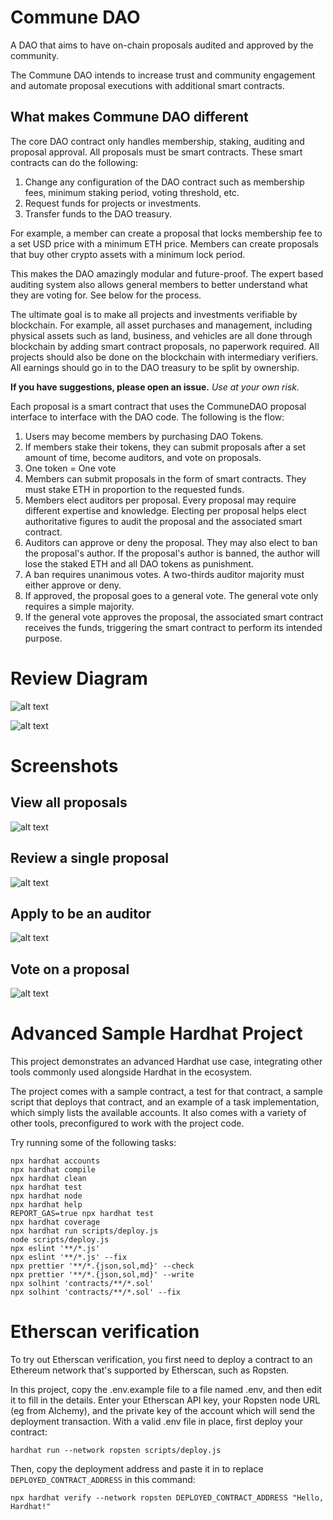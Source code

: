 # Commune DAO
A DAO that aims to have on-chain proposals audited and approved by the community.

The Commune DAO intends to increase trust and community engagement and automate proposal executions with additional smart contracts.

## What makes Commune DAO different
The core DAO contract only handles membership, staking, auditing and proposal approval. All proposals must be smart contracts. These smart contracts can do the following:

1. Change any configuration of the DAO contract such as membership fees, minimum staking period, voting threshold, etc.
2. Request funds for projects or investments.
3. Transfer funds to the DAO treasury.

For example, a member can create a proposal that locks membership fee to a set USD price with a minimum ETH price. Members can create proposals that buy other crypto assets with a minimum lock period.

This makes the DAO amazingly modular and future-proof. The expert based auditing system also allows general members to better understand what they are voting for. See below for the process.

The ultimate goal is to make all projects and investments verifiable by blockchain. For example, all asset purchases and management, including physical assets such as land, business, and vehicles are all done through blockchain by adding smart contract proposals, no paperwork required. All projects should also be done on the blockchain with intermediary verifiers. All earnings should go in to the DAO treasury to be split by ownership.

**If you have suggestions, please open an issue.** *Use at your own risk.*

Each proposal is a smart contract that uses the CommuneDAO proposal interface to interface with the DAO code. The following is the flow:

1. Users may become members by purchasing DAO Tokens.
2. If members stake their tokens, they can submit proposals after a set amount of time, become auditors, and vote on proposals.
3. One token = One vote
4. Members can submit proposals in the form of smart contracts. They must stake ETH in proportion to the requested funds.
5. Members elect auditors per proposal. Every proposal may require different expertise and knowledge. Electing per proposal helps elect authoritative figures to audit the proposal and the associated smart contract.
6. Auditors can approve or deny the proposal. They may also elect to ban the proposal's author. If the proposal's author is banned, the author will lose the staked ETH and all DAO tokens as punishment. 
7. A ban requires unanimous votes. A two-thirds auditor majority must either approve or deny.
8. If approved, the proposal goes to a general vote. The general vote only requires a simple majority.
9. If the general vote approves the proposal, the associated smart contract receives the funds, triggering the smart contract to perform its intended purpose.

# Review Diagram 

![alt text](images/circle-diagram.png?raw=true)

![alt text](images/diagram.png?raw=true)


# Screenshots 

## View all proposals

![alt text](images/screen1.png?raw=true)
## Review a single proposal

![alt text](images/screen2.png?raw=true)
## Apply to be an auditor

![alt text](images/screen3.png?raw=true)
## Vote on a proposal

![alt text](images/screen4.png?raw=true)


# Advanced Sample Hardhat Project

This project demonstrates an advanced Hardhat use case, integrating other tools commonly used alongside Hardhat in the ecosystem.

The project comes with a sample contract, a test for that contract, a sample script that deploys that contract, and an example of a task implementation, which simply lists the available accounts. It also comes with a variety of other tools, preconfigured to work with the project code.

Try running some of the following tasks:

```shell
npx hardhat accounts
npx hardhat compile
npx hardhat clean
npx hardhat test
npx hardhat node
npx hardhat help
REPORT_GAS=true npx hardhat test
npx hardhat coverage
npx hardhat run scripts/deploy.js
node scripts/deploy.js
npx eslint '**/*.js'
npx eslint '**/*.js' --fix
npx prettier '**/*.{json,sol,md}' --check
npx prettier '**/*.{json,sol,md}' --write
npx solhint 'contracts/**/*.sol'
npx solhint 'contracts/**/*.sol' --fix
```

# Etherscan verification

To try out Etherscan verification, you first need to deploy a contract to an Ethereum network that's supported by Etherscan, such as Ropsten.

In this project, copy the .env.example file to a file named .env, and then edit it to fill in the details. Enter your Etherscan API key, your Ropsten node URL (eg from Alchemy), and the private key of the account which will send the deployment transaction. With a valid .env file in place, first deploy your contract:

```shell
hardhat run --network ropsten scripts/deploy.js
```

Then, copy the deployment address and paste it in to replace `DEPLOYED_CONTRACT_ADDRESS` in this command:

```shell
npx hardhat verify --network ropsten DEPLOYED_CONTRACT_ADDRESS "Hello, Hardhat!"
```

